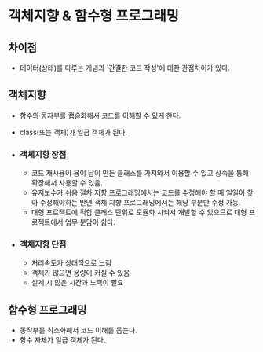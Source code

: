 # 객체지향 & 함수형 프로그래밍

## 차이점
- 데이터(상태)를 다루는 개념과 '간결한 코드 작성'에 대한 관점차이가 있다.

## 객체지향
- 함수의 동자부를 캡슐화해서 코드를 이해할 수 있게 한다.
- class(또는 객체)가 일급 객체가 된다.

- ### 객체지향 장점
  - 코드 재사용이 용이 남이 만든 클래스를 가져와서 이용할 수 있고 상속을 통해 확장해서 사용할 수 있음.
  - 유지보수가 쉬움 절차 지향 프로그래밍에서는 코드를 수정해야 할 때 일일이 찾아 수정해야하는 반면 객체 지향 프로그래밍에서는 해당 부분만 수정 가능.
  - 대형 프로젝트에 적합 클래스 단위로 모듈화 시켜서 개발할 수 있으므로 대형 프로젝트에서 업무 분담이 쉽다.

- ### 객체지향 단점
  - 처리속도가 상대적으로 느림
  - 객체가 많으면 용량이 커질 수 있음
  - 설계 시 많은 시간과 노력이 필요

## 함수형 프로그래밍 
- 동작부를 최소화해서 코드 이해를 돕는다.
- 함수 자체가 일급 객체가 된다.